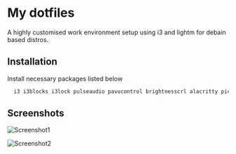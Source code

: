 
# My dotfiles

A highly customised work environment setup using i3 and lightm for debain based distros.




## Installation

Install necessary packages listed below

```bash
  i3 i3blocks i3lock pulseaudio pavucontrol brightnesscrl alacritty picom diodon lightdm kitty thunar rofi mpv easyeffects ohmyzsh lsd
```
    
## Screenshots

![Screenshot1](https://github.com/athulmenondev/i3-config-files-mine/blob/main/screenshots/ss1.png)

![Screenshot2](https://github.com/athulmenondev/i3-config-files-mine/blob/main/screenshots/ss2.png)
